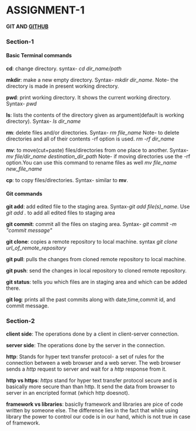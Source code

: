 # ASSIGNMENT-1

**GIT AND [GITHUB](https://github.com/)**

### Section-1

#### Basic Terminal commands

**cd**: change directory. syntax- *cd dir_name/path*

**mkdir**: make a new empty directory. Syntax- *mkdir dir_name*.
        Note- the directory is made in present working directory.

**pwd**: print working directory. It shows the current working directory. Syntax- *pwd*

**ls**: lists the contents of the directory given as argument(default is working directory). Syntax- *ls dir_name*

**rm**: delete files and/or directories. Syntax- *rm file_name* 
        Note- to delete directories and all of their contents -rf option is used. *rm -rf dir_name*

**mv**: to move(cut+paste) files/directories from one place to another. Syntax- *mv file/dir_name destination_dir_path*
        Note- if moving directories use the -rf option.You can use this command to rename files as well *mv file_name new_file_name*

**cp**: to copy files/directories. Syntax- similar to **mv**.

#### Git commands

**git add**: add edited file to the staging area. Syntax-*git add file(s)_name*.
             Use *git add .* to add all edited files to staging area

**git commit**: commit all the files on staging area. Syntax- *git commit -m "commit message"*

**git clone**: copies a remote repository to local machine. syntax *git clone url_of_remote_repository*

**git pull**: pulls the changes from cloned remote repository to local machine.

**git push**: send the changes in local repository to cloned remote repository.

**git status**: tells you which files are in staging area and which can be added there.

**git log**: prints all the past commits along with date,time,commit id, and commit message.


### Section-2

**client side**: The operations done by a client in client-server connection.

**server side**: The operations done by the server in the connection.

**http**: Stands for hyper text transfer protocol- a set of rules for the connection between a web browser and a web server. The web browser sends a *http* 
request to server and wait for a *http* response from it.

**http vs https**: *https* stand for hyper text transfer protocol secure and is basically more secure than than http. It send the data from browser to server in an encripted format (which http doesnot).

**framework vs libraries**: basiclly framework and libraries are pice of code written by someone else. The difference lies in the fact that while using library the power to control our code is in our hand, which is not true in case of framework.